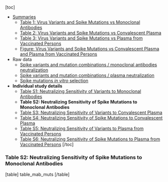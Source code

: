 [toc]

- [Summaries](#summaries)
  - [Table 1: Virus Variants and Spike Mutations vs Monoclonal Antibodies](/page/susceptibility-data/#table.1.virus.variants.and.spike.mutations.vs.monoclonal.antibodies)
  - [Table 2: Virus Variants and Spike Mutations vs Convalescent Plasma](/page/susceptibility-data/#table.2.virus.variants.and.spike.mutations.vs.convalescent.plasma.and.plasma.from.vaccinated.persons)
  - [Table 3: Virus Variants and Spike Mutations vs Plasma from Vaccinated Persons](/page/susceptibility-data/#table.3.virus.variants.and.spike.mutations.vs.plasma.from.vaccinated.persons)
  - [Figure: Virus Variants and Spike Mutations vs Convalescent Plasma and Plasma from Vaccinated Persons](/page/susceptibility-data/figure/#figure.virus.variants.and.spike.mutations.vs.convalescent.plasma.and.plasma.from.vaccinated.persons)
- Raw data
  - [Spike variants and mutation combinations / monoclonal antibodies neutralization](https://hivdb.github.io/covid-drdb-reports/resistance-dt.html#spike-variants-and-mutation-combinations-mab-neutralization)
  - [Spike variants and mutation combinations / plasma neutralization](https://hivdb.github.io/covid-drdb-reports/resistance-dt.html#spike-variants-and-mutation-combinations-plasma-neutralization)
  - [Spike mutations _in vitro_ selection](https://hivdb.github.io/covid-drdb-reports/resistance-dt.html#spike-mutation-invitro-selection-cp-and-mab)
- **Individual study details**
  - [Table S1: Neutralizing Sensitivity of Variants to Monoclonal Antibodies](/page/susceptibility-data/mab-variants/)
  - **Table S2: Neutralizing Sensitivity of Spike Mutations to Monoclonal Antibodies**
  - [Table S3: Neutralizing Sensitivity of Variants to Convalescent Plasma](/page/susceptibility-data/cp-variants/)
  - [Table S4: Neutralizing Sensitivity of Spike Mutations to Convalescent Plasma](/page/susceptibility-data/cp-mutations/)
  - [Table S5: Neutralizing Sensitivity of Variants to Plasma from Vaccinated Persons](/page/susceptibility-data/vp-variants/)
  - [Table S6: Neutralizing Sensitivity of Spike Mutations to Plasma from Vaccinated Persons](/page/susceptibility-data/vp-mutations/)
[/toc]

### Table S2: Neutralizing Sensitivity of Spike Mutations to Monoclonal Antibodies

[table]
table_mab_muts
[/table]
